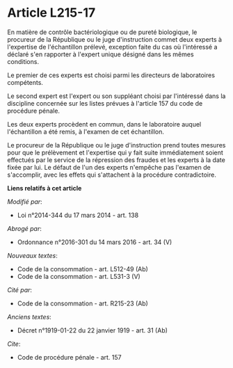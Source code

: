 # Article L215-17

En matière de contrôle bactériologique ou de pureté biologique, le procureur de la République ou le juge d'instruction commet
deux experts à l'expertise de l'échantillon prélevé, exception faite du cas où l'intéressé a déclaré s'en rapporter à
l'expert unique désigné dans les mêmes conditions. 

Le premier de ces experts est choisi parmi les directeurs de laboratoires compétents. 

Le second expert est l'expert ou son suppléant choisi par l'intéressé dans la discipline concernée sur les listes prévues à
l'article 157 du code de procédure pénale.

Les deux experts procèdent en commun, dans le laboratoire auquel l'échantillon a été remis, à l'examen de cet échantillon. 

Le procureur de la République ou le juge d'instruction prend toutes mesures pour que le prélèvement et l'expertise qui y fait
suite immédiatement soient effectués par le service de la répression des fraudes et les experts à la date fixée par lui. Le
défaut de l'un des experts n'empêche pas l'examen de s'accomplir, avec les effets qui s'attachent à la procédure
contradictoire.

**Liens relatifs à cet article**

_Modifié par_:

  - Loi n°2014-344 du 17 mars 2014 - art. 138

_Abrogé par_:

  - Ordonnance n°2016-301 du 14 mars 2016 - art. 34 (V)

_Nouveaux textes_:

  - Code de la consommation - art. L512-49 (Ab)
  - Code de la consommation - art. L531-3 (V)

_Cité par_:

  - Code de la consommation - art. R215-23 (Ab)

_Anciens textes_:

  - Décret n°1919-01-22 du 22 janvier 1919 - art. 31 (Ab)

_Cite_:

  - Code de procédure pénale - art. 157
